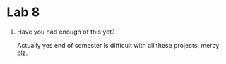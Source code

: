 # Lab 8

1. Have you had enough of this yet?

   Actually yes end of semester is difficult with all these projects, mercy plz.